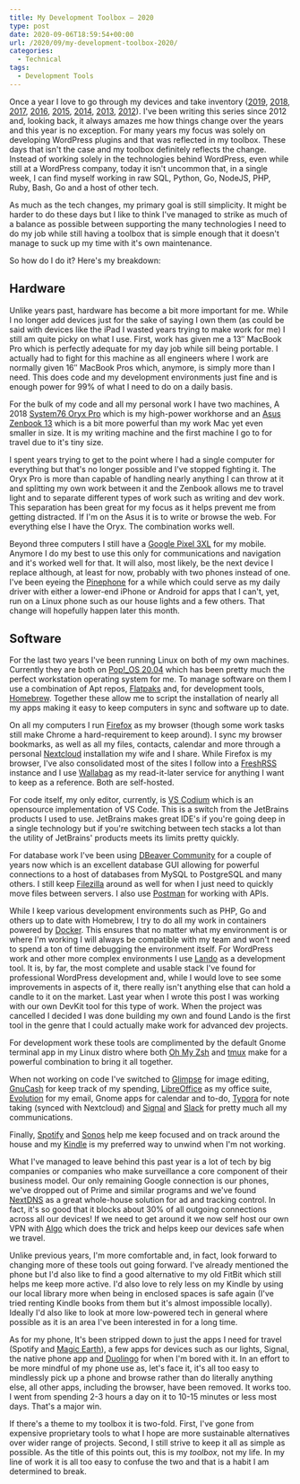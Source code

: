 ```yaml
---
title: My Development Toolbox – 2020
type: post
date: 2020-09-06T18:59:54+00:00
url: /2020/09/my-development-toolbox-2020/
categories:
  - Technical
tags:
  - Development Tools
---
```


Once a year I love to go through my devices and take inventory ([2019][1], [2018][2], [2017][3], [2016][4], [2015][5], [2014][6], [2013][7], [2012][8]). I've been writing this series since 2012 and, looking back, it always amazes me how things change over the years and this year is no exception.
For many years my focus was solely on developing WordPress plugins and that was reflected in my toolbox. These days that isn't the case and my toolbox definitely reflects the change. Instead of working solely in the technologies behind WordPress, even while still at a WordPress company, today it isn't uncommon that, in a single week, I can find myself working in raw SQL, Python, Go, NodeJS, PHP, Ruby, Bash, Go and a host of other tech.

As much as the tech changes, my primary goal is still simplicity. It might be harder to do these days but I like to think I've managed to strike as much of a balance as possible between supporting the many technologies I need to do my job while still having a toolbox that is simple enough that it doesn't manage to suck up my time with it's own maintenance.

So how do I do it? Here's my breakdown:

## Hardware

Unlike years past, hardware has become a bit more important for me. While I no longer add devices just for the sake of saying I own them (as could be said with devices like the iPad I wasted years trying to make work for me) I still am quite picky on what I use. First, work has given me a 13&#8243; MacBook Pro which is perfectly adequate for my day job while sill being portable. I actually had to fight for this machine as all engineers where I work are normally given 16&#8243; MacBook Pros which, anymore, is simply more than I need. This does code and my development environments just fine and is enough power for 99% of what I need to do on a daily basis.

For the bulk of my code and all my personal work I have two machines, A 2018 [System76 Oryx Pro][9] which is my high-power workhorse and an [Asus Zenbook 13][10] which is a bit more powerful than my work Mac yet even smaller in size. It is my writing machine and the first machine I go to for travel due to it's tiny size.

I spent years trying to get to the point where I had a single computer for everything but that's no longer possible and I've stopped fighting it. The Oryx Pro is more than capable of handling nearly anything I can throw at it and splitting my own work between it and the Zenbook allows me to travel light and to separate different types of work such as writing and dev work. This separation has been great for my focus as it helps prevent me from getting distracted. If I'm on the Asus it is to write or browse the web. For everything else I have the Oryx. The combination works well.

Beyond three computers I still have a [Google Pixel 3XL][11] for my mobile. Anymore I do my best to use this only for communications and navigation and it's worked well for that. It will also, most likely, be the next device I replace although, at least for now, probably with two phones instead of one. I've been eyeing the [Pinephone][12] for a while which could serve as my daily driver with either a lower-end iPhone or Android for apps that I can't, yet, run on a Linux phone such as our house lights and a few others. That change will hopefully happen later this month.

## Software

For the last two years I've been running Linux on both of my own machines. Currently they are both on [Pop!_OS 20.04][13] which has been pretty much the perfect workstation operating system for me. To manage software on them I use a combination of Apt repos, [Flatpaks][14] and, for development tools, [Homebrew][15]. Together these allow me to script the installation of nearly all my apps making it easy to keep computers in sync and software up to date.

On all my computers I run [Firefox][16] as my browser (though some work tasks still make Chrome a hard-requirement to keep around). I sync my browser bookmarks, as well as all my files, contacts, calendar and more through a personal [Nextcloud][17] installation my wife and I share. While Firefox is my browser, I've also consolidated most of the sites I follow into a [FreshRSS][18] instance and I use [Wallabag][19] as my read-it-later service for anything I want to keep as a reference. Both are self-hosted.

For code itself, my only editor, currently, is [VS Codium][20] which is an opensource implementation of VS Code. This is a switch from the JetBrains products I used to use. JetBrains makes great IDE's if you're going deep in a single technology but if you're switching between tech stacks a lot than the utility of JetBrains' products meets its limits pretty quickly.

For database work I've been using [DBeaver Community][21] for a couple of years now which is an excellent database GUI allowing for powerful connections to a host of databases from MySQL to PostgreSQL and many others. I still keep [Filezilla][22] around as well for when I just need to quickly move files between servers. I also use [Postman][23] for working with APIs.

While I keep various development environments such as PHP, Go and others up to date with Homebrew, I try to do all my work in containers powered by [Docker][24]. This ensures that no matter what my environment is or where I'm working I will always be compatible with my team and won't need to spend a ton of time debugging the environment itself. For WordPress work and other more complex environments I use [Lando][25] as a development tool. It is, by far, the most complete and usable stack I've found for professional WordPress development and, while I would love to see some improvements in aspects of it, there really isn't anything else that can hold a candle to it on the market. Last year when I wrote this post I was working with our own DevKit tool for this type of work. When the project was cancelled I decided I was done building my own and found Lando is the first tool in the genre that I could actually make work for advanced dev projects.

For development work these tools are complimented by the default Gnome terminal app in my Linux distro where both [Oh My Zsh][26] and [tmux][27] make for a powerful combination to bring it all together.

When not working on code I've switched to [Glimpse][28] for image editing, [GnuCash][29] for keep track of my spending, [LibreOffice][30] as my office suite, [Evolution][31] for my email, Gnome apps for calendar and to-do, [Typora][32] for note taking (synced with Nextcloud) and [Signal][33] and [Slack][34] for pretty much all my communications.

Finally, [Spotify][35] and [Sonos][36] help me keep focused and on track around the house and my [Kindle][37] is my preferred way to unwind when I'm not working.

What I've managed to leave behind this past year is a lot of tech by big companies or companies who make surveillance a core component of their business model. Our only remaining Google connection is our phones, we've dropped out of Prime and similar programs and we've found [NextDNS][38] as a great whole-house solution for ad and tracking control. In fact, it's so good that it blocks about 30% of all outgoing connections across all our devices! If we need to get around it we now self host our own VPN with [Algo][39] which does the trick and helps keep our devices safe when we travel.

Unlike previous years, I'm more comfortable and, in fact, look forward to changing more of these tools out going forward. I've already mentioned the phone but I'd also like to find a good alternative to my old FitBit which still helps me keep more active. I'd also love to rely less on my Kindle by using our local library more when being in enclosed spaces is safe again (I've tried renting Kindle books from them but it's almost impossible locally). Ideally I'd also like to look at more low-powered tech in general where possible as it is an area I've been interested in for a long time.

As for my phone, It's been stripped down to just the apps I need for travel (Spotify and [Magic Earth][40]), a few apps for devices such as our lights, Signal, the native phone app and [Duolingo][40] for when I'm bored with it. In an effort to be more mindful of my phone use as, let's face it, it's all too easy to mindlessly pick up a phone and browse rather than do literally anything else, all other apps, including the browser, have been removed. It works too. I went from spending 2-3 hours a day on it to 10-15 minutes or less most days. That's a major win.

If there's a theme to my toolbox it is two-fold. First, I've gone from expensive proprietary tools to what I hope are more sustainable alternatives over wider range of projects. Second, I still strive to keep it all as simple as possible. As the title of this points out, this is my _toolbox_, not my life. In my line of work it is all too easy to confuse the two and that is a habit I am determined to break.

 [1]: /2019/08/tools-of-the-trade-2019/
 [2]: /2018/07/my-tools-of-my-trade-2018-edition/
 [3]: /2017/05/my-tools-of-the-trade-for-2017/
 [4]: /2016/05/my-tools-of-the-trade-2016/
 [5]: /2015/03/my-development-toolbox-2015/
 [6]: /2014/01/my-development-toolbox-2014/
 [7]: /2013/05/bit51s-development-tools-2013-edition/
 [8]: /2012/02/my-web-development-toolbox-2012/
 [9]: https://system76.com/laptops/oryx
 [10]: https://www.asus.com/us/Laptops/ASUS-ZenBook-13-UX333FA/
 [11]: https://www.tomsguide.com/us/google-pixel-3-xl,review-5826.html
 [12]: https://www.pine64.org/pinephone/
 [13]: https://pop.system76.com/
 [14]: https://www.flatpak.org/
 [15]: https://brew.sh/
 [16]: https://www.mozilla.org/en-US/firefox/new/
 [17]: https://nextcloud.com/
 [18]: https://freshrss.org/
 [19]: https://wallabag.org/
 [20]: https://vscodium.com/
 [21]: https://dbeaver.io/
 [22]: https://filezilla-project.org/
 [23]: https://www.postman.com/
 [24]: https://www.docker.com/
 [25]: https://lando.dev/
 [26]: https://ohmyz.sh/
 [27]: https://en.wikipedia.org/wiki/Tmux
 [28]: https://glimpse-editor.github.io/
 [29]: https://gnucash.org/
 [30]: https://www.libreoffice.org/
 [31]: https://wiki.gnome.org/Apps/Evolution/
 [32]: https://typora.io/
 [33]: https://signal.org/
 [34]: https://slack.com/
 [35]: https://www.spotify.com/us/
 [36]: https://www.sonos.com/
 [37]: https://www.amazon.com/dp/B07CXG6C9W
 [38]: https://nextdns.io/
 [39]: https://github.com/trailofbits/algo
 [40]: https://www.magicearth.com/
